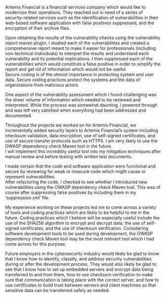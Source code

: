 

Artemis Financial is a financial services company which would like to modernize their 
operations.  They reached out in need of a series of security-related services such as 
the identification of vulnerabilities in their web-based software application with 
false positives suppressed, and the encryption of their archive files. 

Upon obtaining the results of the vulnerability checks using the vulnerability report 
maven plugin, I studied each of the vulnerabilities and created a comprehensive report 
meant to make it easier for professionals (including non-technical individuals) to 
interpret the results and understand each vulnerability and its potential implications. 
I then suppressed each of the vulnerabilities which would constitute a false positive 
in order to simplify the report and get rid of information which would not be useful.  
Secure coding is of the utmost importance in protecting system and user data.  Secure 
coding practices protect the systems and the data of organizations from malicious 
actors.

One aspect of the vulnerability assessment which I found challenging was the sheer 
volume of information which needed to be reviewed and interpreted.  While the process 
was somewhat daunting, I powered through and was left very satisfied when everything 
had been addressed and documented.

Throughout the projects we worked on for Artemis Financial, we incrementally added 
security layers to Artemis Financlal’s system including checksum validation, data 
encryption, use of self-signed certificates, and use of secure transfer protocols such 
as HTTPS.  I am very likely to use the OWASP dependency check Maven tool in the future.  
I will implement this incredibly useful tool into my mitigation techniques after manual 
review and before testing with written test documents.

I made certain that the code and software application were functional and secure by 
reviewing for weak or insecure code which might cause or represent vulnerabilities.  
After refactoring the code, I checked to see whether I introduced new vulnerabilities 
using the OWASP dependency check Maven tool.  This was of course after suppressing false 
positives by including them in my ‘suppression.xml’ file.

My experience working on these projects led me to come across a variety of tools and 
coding practices which are likely to be helpful to me in the future.  Coding practices 
which I believe will be especially useful include the use of the SHA256 algorithm to 
encrypt and decrypt data, the use of self-signed certificates, and the use of checksum 
verification.  Considering software development tools to be used during development, the 
OWASP dependency check Maven tool may be the most relevant tool which I had come across 
for this purpose.

Future employers in the cybersecurity industry would likely be glad to know that I know 
how to identify, classify, and address security vulnerabilities during or after the 
development process.  They would also likely be glad to see that I know how to set up 
embedded servers and encrypt data being transferred to and from them, how to use checksum 
verification to make sure that communication is taking place with the correct server, and 
how to use certificates to build trust between servers and client machines so that 
sensitive data can be transferred safely as needed.
